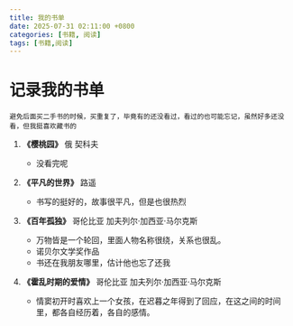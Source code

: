 ```yaml
---
title: 我的书单
date: 2025-07-31 02:11:00 +0800
categories: [书籍, 阅读]
tags: [书籍,阅读]
---
```


# 记录我的书单

    避免后面买二手书的时候，买重复了，毕竟有的还没看过，看过的也可能忘记，虽然好多还没看，但我挺喜欢藏书的


1. **《樱桃园》** 俄 契科夫

    - 没看完呢


2. **《平凡的世界》** 路遥

    - 书写的挺好的，故事很平凡，但是也很热烈


3. **《百年孤独》** 哥伦比亚 加夫列尔·加西亚·马尔克斯

    - 万物皆是一个轮回，里面人物名称很绕，关系也很乱。
    - 诺贝尔文学奖作品
    - 书还在我朋友哪里，估计他也忘了还我

4. **《霍乱时期的爱情》** 哥伦比亚 加夫列尔·加西亚·马尔克斯

    - 情窦初开时喜欢上一个女孩，在迟暮之年得到了回应，在这之间的时间里，都各自经历着，各自的感情。
